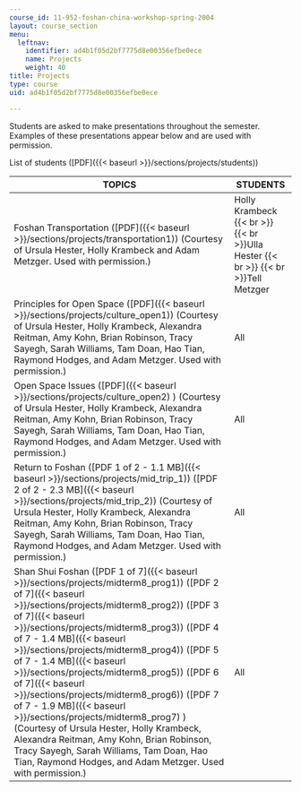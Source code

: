 ```yaml
---
course_id: 11-952-foshan-china-workshop-spring-2004
layout: course_section
menu:
  leftnav:
    identifier: ad4b1f05d2bf7775d8e00356efbe0ece
    name: Projects
    weight: 40
title: Projects
type: course
uid: ad4b1f05d2bf7775d8e00356efbe0ece

---
```


Students are asked to make presentations throughout the semester. Examples of these presentations appear below and are used with permission.

List of students ([PDF]({{< baseurl >}}/sections/projects/students))

| TOPICS | STUDENTS |
| --- | --- |
| Foshan Transportation ([PDF]({{< baseurl >}}/sections/projects/transportation1)) (Courtesy of Ursula Hester, Holly Krambeck and Adam Metzger. Used with permission.) | Holly Krambeck  {{< br >}}  {{< br >}}Ulla Hester  {{< br >}}  {{< br >}}Tell Metzger |
| Principles for Open Space ([PDF]({{< baseurl >}}/sections/projects/culture_open1)) (Courtesy of Ursula Hester, Holly Krambeck, Alexandra Reitman, Amy Kohn, Brian Robinson, Tracy Sayegh, Sarah Williams, Tam Doan, Hao Tian, Raymond Hodges, and Adam Metzger. Used with permission.) | All |
| Open Space Issues ([PDF]({{< baseurl >}}/sections/projects/culture_open2) ) (Courtesy of Ursula Hester, Holly Krambeck, Alexandra Reitman, Amy Kohn, Brian Robinson, Tracy Sayegh, Sarah Williams, Tam Doan, Hao Tian, Raymond Hodges, and Adam Metzger. Used with permission.) | All  |
| Return to Foshan ([PDF 1 of 2 - 1.1 MB]({{< baseurl >}}/sections/projects/mid_trip_1)) ([PDF 2 of 2 - 2.3 MB]({{< baseurl >}}/sections/projects/mid_trip_2)) (Courtesy of Ursula Hester, Holly Krambeck, Alexandra Reitman, Amy Kohn, Brian Robinson, Tracy Sayegh, Sarah Williams, Tam Doan, Hao Tian, Raymond Hodges, and Adam Metzger. Used with permission.) | All  |
| Shan Shui Foshan ([PDF 1 of 7]({{< baseurl >}}/sections/projects/midterm8_prog1)) ([PDF 2 of 7]({{< baseurl >}}/sections/projects/midterm8_prog2)) ([PDF 3 of 7]({{< baseurl >}}/sections/projects/midterm8_prog3)) ([PDF 4 of 7 - 1.4 MB]({{< baseurl >}}/sections/projects/midterm8_prog4)) ([PDF 5 of 7 - 1.4 MB]({{< baseurl >}}/sections/projects/midterm8_prog5)) ([PDF 6 of 7]({{< baseurl >}}/sections/projects/midterm8_prog6)) ([PDF 7 of 7 - 1.9 MB]({{< baseurl >}}/sections/projects/midterm8_prog7) ) (Courtesy of Ursula Hester, Holly Krambeck, Alexandra Reitman, Amy Kohn, Brian Robinson, Tracy Sayegh, Sarah Williams, Tam Doan, Hao Tian, Raymond Hodges, and Adam Metzger. Used with permission.) | All